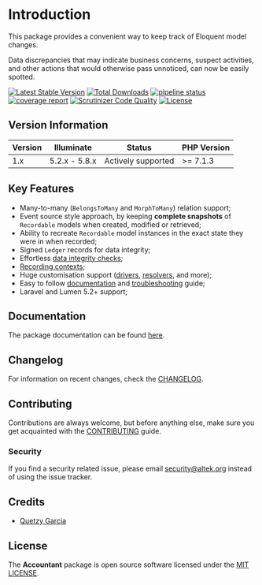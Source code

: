 # Introduction
This package provides a convenient way to keep track of Eloquent model changes.

Data discrepancies that may indicate business concerns, suspect activities, and other actions that would otherwise pass unnoticed, can now be easily spotted.

[![Latest Stable Version](https://poser.pugx.org/altek/accountant/v/stable)](https://packagist.org/packages/altek/accountant) [![Total Downloads](https://poser.pugx.org/altek/accountant/downloads)](https://packagist.org/packages/altek/accountant) [![pipeline status](https://gitlab.com/altek/accountant/badges/master/pipeline.svg)](https://gitlab.com/altek/accountant/commits/master) [![coverage report](https://gitlab.com/altek/accountant/badges/master/coverage.svg)](https://gitlab.com/altek/accountant/commits/master) [![Scrutinizer Code Quality](https://scrutinizer-ci.com/gl/altek/altek/accountant/badges/quality-score.png?b=master&s=b863b32db2dc1674d15d7c9396db46a4139db09e)](https://scrutinizer-ci.com/gl/altek/altek/accountant/?branch=master) [![License](https://poser.pugx.org/altek/accountant/license)](https://packagist.org/packages/altek/accountant)

## Version Information
 Version   | Illuminate    | Status             | PHP Version
-----------|---------------|--------------------|-------------
 1.x       | 5.2.x - 5.8.x | Actively supported | >= 7.1.3

## Key Features
- Many-to-many (`BelongsToMany` and `MorphToMany`) relation support;
- Event source style approach, by keeping **complete snapshots** of `Recordable` models when created, modified or retrieved;
- Ability to recreate `Recordable` model instances in the exact state they were in when recorded;
- Signed `Ledger` records for data integrity;
- Effortless [data integrity checks](docs/data-integrity-check.md);
- [Recording contexts](docs/configuration.md#recording-contexts);
- Huge customisation support ([drivers](docs/ledger-drivers.md), [resolvers](docs/resolvers.md), and more);
- Easy to follow [documentation](docs/index.md) and [troubleshooting](docs/troubleshooting.md) guide;
- Laravel and Lumen 5.2+ support;

## Documentation
The package documentation can be found [here](https://altek.gitlab.io/accountant/).

## Changelog
For information on recent changes, check the [CHANGELOG](CHANGELOG.md).

## Contributing
Contributions are always welcome, but before anything else, make sure you get acquainted with the [CONTRIBUTING](CONTRIBUTING.md) guide.

### Security
If you find a security related issue, please email security@altek.org instead of using the issue tracker.

## Credits
- [Quetzy Garcia](https://gitlab.com/quetzyg)

## License
The **Accountant** package is open source software licensed under the [MIT LICENSE](LICENSE.md).
